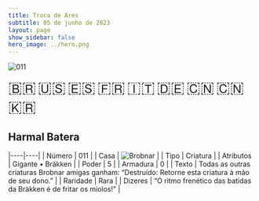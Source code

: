 ```yaml
---
title: Troca de Ares
subtitle: 05 de junho de 2023
layout: page
show_sidebar: false
hero_image: ../hero.png
---
```


![011](https://mastervault-storage-prod.s3.amazonaws.com/media/card_front/pt/600_011_19c0f0f5ecb9_pt.png)

<span title="Português" style="font-size: 32px;cursor: pointer;" onclick="javascript:document.querySelector('img[alt=\'011\']').src=document.querySelector('img[alt=\'011\']').src.replace(/card_front\/[^/]+/, 'card_front/pt').replace(/_[^/.0-9]+\.png/, '_pt.png')">🇧🇷</span>
<span title="English" style="font-size: 32px;cursor: pointer;" onclick="javascript:document.querySelector('img[alt=\'011\']').src=document.querySelector('img[alt=\'011\']').src.replace(/card_front\/[^/]+/, 'card_front/en').replace(/_[^/.0-9]+\.png/, '_en.png')">🇺🇸</span>
<span title="Español" style="font-size: 32px;cursor: pointer;" onclick="javascript:document.querySelector('img[alt=\'011\']').src=document.querySelector('img[alt=\'011\']').src.replace(/card_front\/[^/]+/, 'card_front/es').replace(/_[^/.0-9]+\.png/, '_es.png')">🇪🇸</span>
<span title="Français" style="font-size: 32px;cursor: pointer;" onclick="javascript:document.querySelector('img[alt=\'011\']').src=document.querySelector('img[alt=\'011\']').src.replace(/card_front\/[^/]+/, 'card_front/fr').replace(/_[^/.0-9]+\.png/, '_fr.png')">🇫🇷</span>
<span title="Italiano" style="font-size: 32px;cursor: pointer;" onclick="javascript:document.querySelector('img[alt=\'011\']').src=document.querySelector('img[alt=\'011\']').src.replace(/card_front\/[^/]+/, 'card_front/it').replace(/_[^/.0-9]+\.png/, '_it.png')">🇮🇹</span>
<span title="Deutsche" style="font-size: 32px;cursor: pointer;" onclick="javascript:document.querySelector('img[alt=\'011\']').src=document.querySelector('img[alt=\'011\']').src.replace(/card_front\/[^/]+/, 'card_front/de').replace(/_[^/.0-9]+\.png/, '_de.png')">🇩🇪</span>
<span title="简体中文" style="font-size: 32px;cursor: pointer;" onclick="javascript:document.querySelector('img[alt=\'011\']').src=document.querySelector('img[alt=\'011\']').src.replace(/card_front\/[^/]+/, 'card_front/zh-hans').replace(/_[^/.0-9]+\.png/, '_zh-hans.png')">🇨🇳</span>
<span title="繁體中文" style="font-size: 32px;cursor: pointer;" onclick="javascript:document.querySelector('img[alt=\'011\']').src=document.querySelector('img[alt=\'011\']').src.replace(/card_front\/[^/]+/, 'card_front/zh-hant').replace(/_[^/.0-9]+\.png/, '_zh-hant.png')">🇨🇳</span>
<span title="한국어" style="font-size: 32px;cursor: pointer;" onclick="javascript:document.querySelector('img[alt=\'011\']').src=document.querySelector('img[alt=\'011\']').src.replace(/card_front\/[^/]+/, 'card_front/ko').replace(/_[^/.0-9]+\.png/, '_ko.png')">🇰🇷</span>

## Harmal Batera

|----|----|
| Número | 011 |
| Casa | ![Brobnar](https://archonarcana.com/images/thumb/e/e0/Brobnar.png/22px-Brobnar.png "Brobnar") |
| Tipo | Criatura |
| Atributos | Gigante • Bräkken |
| Poder | 5 |
| Armadura | 0 |
| Texto | Todas as outras criaturas Brobnar amigas ganham: “Destruído: Retorne esta criatura à mão de seu dono.” |
| Raridade | Rara |
| Dizeres | “O ritmo frenético das batidas da Bräkken  é de fritar os miolos!” |
